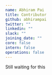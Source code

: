 ```yaml
---
name: Abhiram Pai
title: Contributor
github: abhirampai
twitter: ""
linkedin: ""
slack: ""
joining_date: ""
core: false
intern: false
operations: false
---
```


Still waiting for this

